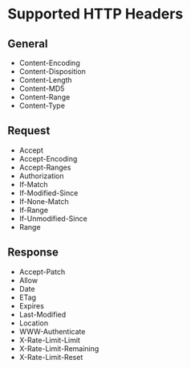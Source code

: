 # Supported HTTP Headers

## General
* Content-Encoding
* Content-Disposition
* Content-Length
* Content-MD5
* Content-Range
* Content-Type

## Request
* Accept
* Accept-Encoding
* Accept-Ranges
* Authorization
* If-Match
* If-Modified-Since
* If-None-Match
* If-Range
* If-Unmodified-Since
* Range

Response
--------
* Accept-Patch
* Allow
* Date
* ETag
* Expires
* Last-Modified
* Location
* WWW-Authenticate
* X-Rate-Limit-Limit
* X-Rate-Limit-Remaining
* X-Rate-Limit-Reset
